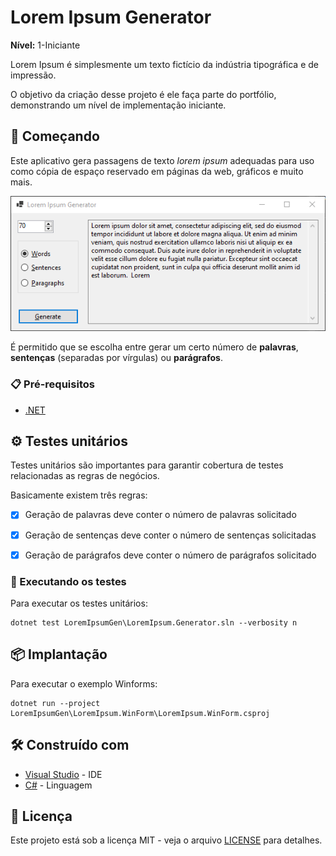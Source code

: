 # Lorem Ipsum Generator

**Nível:** 1-Iniciante

Lorem Ipsum é simplesmente um texto fictício da indústria tipográfica e de impressão. 

O objetivo da criação desse projeto é ele faça parte do portfólio, demonstrando um nível de implementação iniciante.

## 🚀 Começando

Este aplicativo gera passagens de texto *lorem ipsum* adequadas para uso como cópia de espaço reservado em páginas da web, gráficos e muito mais.

![LoremIpsum WinForm](images/LoremIpsum-WinForm.png)


É permitido que se escolha entre gerar um certo número de **palavras**, **sentenças** (separadas por vírgulas) ou **parágrafos**.

### 📋 Pré-requisitos

- [.NET](https://dotnet.microsoft.com/pt-br/download)


## ⚙️ Testes unitários

Testes unitários são importantes para garantir cobertura de testes relacionadas as regras de negócios.

Basicamente existem três regras:

- [x] Geração de palavras deve conter o número de palavras solicitado
- [x] Geração de sentenças deve conter o número de sentenças solicitadas
- [x] Geração de parágrafos deve conter o número de parágrafos solicitado


### 🔩 Executando os testes

Para executar os testes unitários:

```
dotnet test LoremIpsumGen\LoremIpsum.Generator.sln --verbosity n
```


## 📦 Implantação

Para executar o exemplo Winforms:
```
dotnet run --project LoremIpsumGen\LoremIpsum.WinForm\LoremIpsum.WinForm.csproj
```


## 🛠️ Construído com

* [Visual Studio](https://visualstudio.microsoft.com/pt-br/) - IDE
* [C#](https://learn.microsoft.com/pt-br/dotnet/csharp/) - Linguagem


## 📄 Licença

Este projeto está sob a licença MIT - veja o arquivo [LICENSE](https://github.com/caiomeletti/lorem-ipsum-generator/blob/main/LICENSE) para detalhes.
